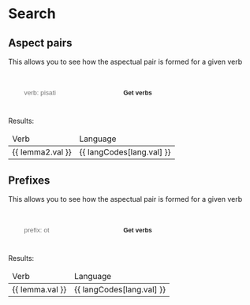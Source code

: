 # Search

## Aspect pairs

This allows you to see how the aspectual pair is formed for a given verb
<form onsubmit="return false">
    <input placeholder="verb: pisati" id="verb" v-model="queryVerb"/>
    <button @click="getAspectPairs" :style="btnAspectPairsStyle" :disabled="btnAspectPairsDisabled">Get verbs</button>
</form>

<div v-if="aspectPairs?.length">
    Results:
    <table>
    <thead>
        <tr><td>Verb</td><td>Language</td></tr>
    </thead>
    <tr v-for="{s2, lemma2, lang} in aspectPairs">
    <td><a target="_blank" :href="s2.val">{{ lemma2.val }}</a></td><td>{{ langCodes[lang.val] }}</td>
    </tr>
    </table>
</div>


## Prefixes
This allows you to see how the aspectual pair is formed for a given verb
<form onsubmit="return false">
<input placeholder="prefix: ot" id="prefix" v-model="queryPrefix"/>
<button @click="getVerbsWithPrefixes" :style="btnPrefixesStyle" :disabled="btnPrefixesDisabled">Get verbs</button>
</form>

<div v-if="prefixedVerbs?.length">
    Results:
    <table>
    <thead>
        <tr><td>Verb</td><td>Language</td></tr>
    </thead>
    <tr v-for="{s, lemma, lang} in prefixedVerbs">
    <td><a target="_blank" :href="s.val">{{ lemma.val }}</a></td><td>{{ langCodes[lang.val] }}</td>
    </tr>
    </table>
</div>

<script setup>
import {computed, reactive, ref} from "vue"; 
import {QueryEngine} from "@comunica/query-sparql";
import {getQueryResults, buildVerbPairQuery, buildPrefixQuery} from "./services/sparql"; 
import {useData} from 'vitepress';

const langCodes = {
 bs: "Bosnian",
 sr: "Serbian",
 hr: "Croatian"
};

const { endpoints } = useData().page.value;

const sparql = new QueryEngine();

const queryVerb = ref("");
const queryPrefix = ref("");

const aspectPairs = ref([]);
const prefixedVerbs = ref([]);

const btnPrefixesDisabled = ref(false);
const btnAspectPairsDisabled = ref(false);

const btnPrefixesStyle = reactive({
    cursor: computed(() => btnPrefixesDisabled.value ? 'wait' : 'pointer')
});

const btnAspectPairsStyle = reactive({
    cursor: computed(() => btnAspectPairsDisabled.value ? 'wait' : 'pointer')
});


const getAspectPairs = () => {
    btnAspectPairsDisabled.value = true;
    getQueryResults(sparql, buildVerbPairQuery(queryVerb.value), ["s2", "lemma2", "lang"], endpoints).then((result) => {
        btnAspectPairsDisabled.value = false;
        aspectPairs.value = result
    });
};

const getVerbsWithPrefixes = () => {
btnPrefixesDisabled.value = true;    
getQueryResults(sparql, buildPrefixQuery(queryPrefix.value), ["s", "lemma", "lang"], endpoints).then((result) => {
        btnPrefixesDisabled.value = false;
        prefixedVerbs.value = result 
    });
}
</script>

<style>

form {
    padding: 22px 24px;
    border-radius: 8px;
    box-shadow: var(--vp-shadow-4);
    margin-bottom: 1.2em;
    transition: background-color .5s ease;
}

form button {
    background-color: var(--vp-button-alt-bg);
    transition: background-color .5s;
    padding: .2em .6em;
    margin-left: .4em;
    border: 1px solid var(--vp-button-alt-border);
    color: var(--vp-button-alt-active-text);
    border-radius: 8px;
    font-size: .9em;
    font-weight: 600;
}

form input {
    border: 1px solid var(--vp-c-border);
    border-radius: 4px;
    padding: 0.2em 0.6em;
    margin-top: .6em;
    background: transparent;
    transition: background-color .5s;
}

</style>